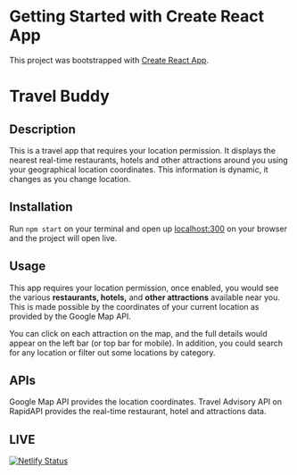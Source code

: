 # Getting Started with Create React App

This project was bootstrapped with [Create React App](https://github.com/facebook/create-react-app).

# Travel Buddy

## Description
This is a travel app that requires your location permission. It displays the nearest real-time restaurants, hotels and other attractions around you using your geographical location coordinates. This information is dynamic, it changes as you change location.
## Installation
Run `npm start` on your terminal and open up [localhost:300](http://localhost:3000) on your browser and the project will open live.
## Usage
This app requires your location permission, once enabled, you would see the various **restaurants, hotels,** and **other attractions** available near you. This is made possible by the coordinates of your current location as provided by the Google Map API. 

You can click on each attraction on the map, and the full details would appear on the left bar (or top bar for mobile). In addition, you could search for any location or filter out some locations by category. 
## APIs 
Google Map API provides the location coordinates.
Travel Advisory API on RapidAPI provides the real-time restaurant, hotel and attractions data. 
## LIVE 
[![Netlify Status](https://api.netlify.com/api/v1/badges/f0de6f9f-1a8a-4b2d-aff2-4ecd1aa3272e/deploy-status)](https://app.netlify.com/sites/travelbuddy2/deploys)
